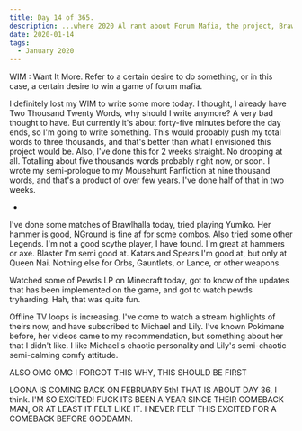 ```yaml
---
title: Day 14 of 365.
description: ...where 2020 Al rant about Forum Mafia, the project, Brawlhalla, PewDiePie Minecraft LP, and OfflineTV. Oh wait, also, LOONA!
date: 2020-01-14
tags:
  - January 2020
---
```


WIM : Want It More. Refer to a certain desire to do something, or in this case, a certain desire to win a game of forum mafia.

I definitely lost my WIM to write some more today. I thought, I already have Two Thousand Twenty Words, why should I write anymore? A very bad thought to have. But currently it's about forty-five minutes before the day ends, so I'm going to write something. This would probably push my total words to three thousands, and that's better than what I envisioned this project would be. Also, I've done this for 2 weeks straight. No dropping at all. Totalling about five thousands words probably right now, or soon. I wrote my semi-prologue to my Mousehunt Fanfiction at nine thousand words, and that's a product of over few years. I've done half of that in two weeks.

-

I've done some matches of Brawlhalla today, tried playing Yumiko. Her hammer is good, NGround is fine af for some combos. Also tried some other Legends. I'm not a good scythe player, I have found. I'm great at hammers or axe. Blaster I'm semi good at. Katars and Spears I'm good at, but only at Queen Nai. Nothing else for Orbs, Gauntlets, or Lance, or other weapons.

Watched some of Pewds LP on Minecraft today, got to know of the updates that has been implemented on the game, and got to watch pewds tryharding. Hah, that was quite fun.

Offline TV loops is increasing. I've come to watch a stream highlights of theirs now, and have subscribed to Michael and Lily. I've known Pokimane before, her videos came to my recommendation, but something about her that I didn't like. I like Michael's chaotic personality and Lily's semi-chaotic semi-calming comfy attitude. 

ALSO OMG OMG I FORGOT THIS WHY, THIS SHOULD BE FIRST

LOONA IS COMING BACK ON FEBRUARY 5th! THAT IS ABOUT DAY 36, I think. I'M SO EXCITED! FUCK ITS BEEN A YEAR SINCE THEIR COMEBACK MAN, OR AT LEAST IT FELT LIKE IT. I NEVER FELT THIS EXCITED FOR A COMEBACK BEFORE GODDAMN.

